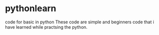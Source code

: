 # pythonlearn
code for basic in python
These code are simple and beginners code that i have learned while practsing the python.
